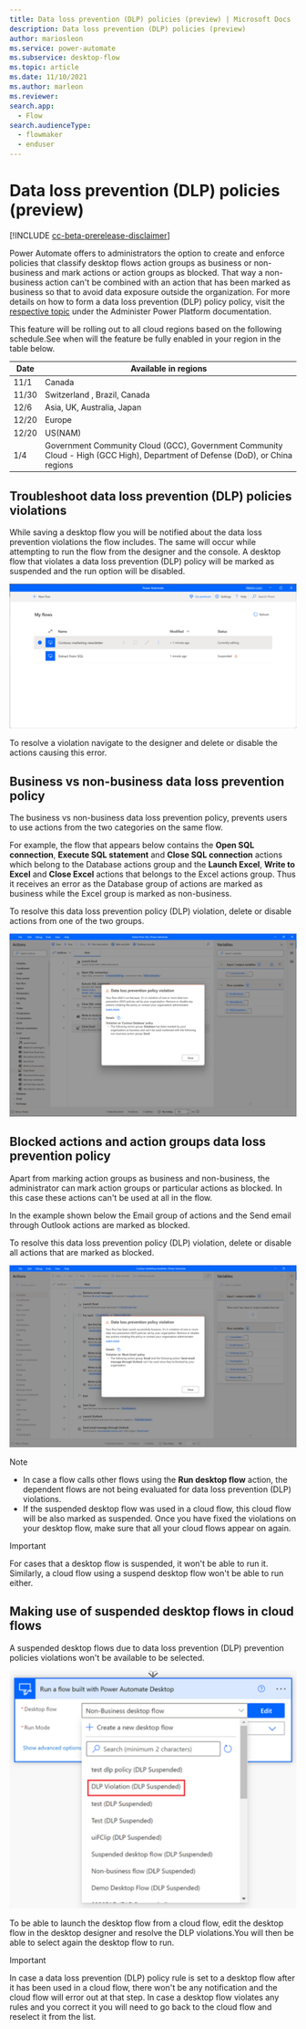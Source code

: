 ```yaml
---
title: Data loss prevention (DLP) policies (preview) | Microsoft Docs
description: Data loss prevention (DLP) policies (preview)
author: mariosleon
ms.service: power-automate
ms.subservice: desktop-flow
ms.topic: article
ms.date: 11/10/2021
ms.author: marleon
ms.reviewer:
search.app: 
  - Flow
search.audienceType: 
  - flowmaker
  - enduser
---
```

# Data loss prevention (DLP) policies (preview)
[!INCLUDE [cc-beta-prerelease-disclaimer](../includes/cc-beta-prerelease-disclaimer.md)]

Power Automate offers to administrators the option to create and enforce policies that classify desktop flows action groups as business or non-business and mark actions or action groups as blocked. That way a non-business action can't be combined with an action that has been marked as business so that to avoid data exposure outside the organization. For more details on how to form a data loss prevention (DLP) policy policy, visit the [respective topic](../prevent-data-loss.md) under the Administer Power Platform documentation.
 
This feature will be rolling out to all cloud regions based on the following schedule.See when will the feature be fully enabled in your region in the table below. 

|Date| Available in regions|
|----|----|
|11/1|Canada|
|11/30|Switzerland , Brazil, Canada|
|12/6|Asia, UK, Australia, Japan |
|12/20 |Europe |
|12/20 |US(NAM) |
|1/4 |Government Community Cloud (GCC), Government Community Cloud - High (GCC High), Department of Defense (DoD), or China regions |


## Troubleshoot data loss prevention (DLP) policies violations

While saving a desktop flow you will be notified about the data loss prevention violations the flow includes. The same will occur while attempting to run the flow from the designer and the console. A desktop flow that violates a data loss prevention (DLP) policy will be marked as suspended and the run option will be disabled.

   ![Console with a suspended flow](./media/dlp/dlpsuspended.png)

To resolve a violation navigate to the designer and delete or disable the actions causing this error.

## Business vs non-business data loss prevention policy

The business vs non-business data loss prevention policy, prevents users to use actions from the two categories on the same flow. 

For example, the flow that appears below contains the **Open SQL connection**, **Execute SQL statement** and **Close SQL connection** actions which belong to the Database actions group and the **Launch Excel**, **Write to Excel** and **Close Excel** actions that belongs to the Excel actions group. Thus it receives an error as the Database group of actions are marked as business while the Excel group is marked as non-business. 

To resolve this data loss prevention policy (DLP) violation, delete or disable actions from one of the two groups.

   ![DLP business - non business](./media/dlp/dlpbusiness-nonbusiness.png)

## Blocked actions and action groups data loss prevention policy

Apart from marking action groups as business and non-business, the administrator can mark action groups or particular actions as blocked. In this case these actions can't be used at all in the flow. 

In the example shown below the Email group of actions and the Send email through Outlook actions are marked as blocked.

To resolve this data loss prevention policy (DLP) violation, delete or disable all actions that are marked as blocked.


   ![DLP blocked](./media/dlp/dlpblocked.png)


>[!NOTE]
>- In case a flow calls other flows using the **Run desktop flow** action, the dependent flows are not being evaluated for data loss prevention (DLP) violations. 
>- If the suspended desktop flow was used in a cloud flow, this cloud flow will be also marked as suspended. Once you have fixed the violations on your desktop flow, make sure that all your cloud flows appear on again.

>[!IMPORTANT]
>For cases that a desktop flow is suspended, it won't be able to run it. Similarly, a cloud flow using a suspend desktop flow won't be able to run either.

## Making use of suspended desktop flows in cloud flows

A suspended desktop flows due to data loss prevention (DLP) prevention policies violations won't be available to be selected. 

   ![Cloud flow calling a DLP blocked desktop flow](./media/dlp/cloudcallsdesktopdlp.png)

To be able to launch the desktop flow from a cloud flow, edit the desktop flow in the desktop designer and resolve the DLP violations.You will then be able to select again the desktop flow to run.

>[!IMPORTANT]
> In case a data loss prevention (DLP) policy rule is set to a desktop flow after it has been used in a cloud flow, there won't be any notification and the cloud flow will error out at that step. In case a desktop flow violates any rules and you correct it you will need to go back to the cloud flow and reselect it from the list.
